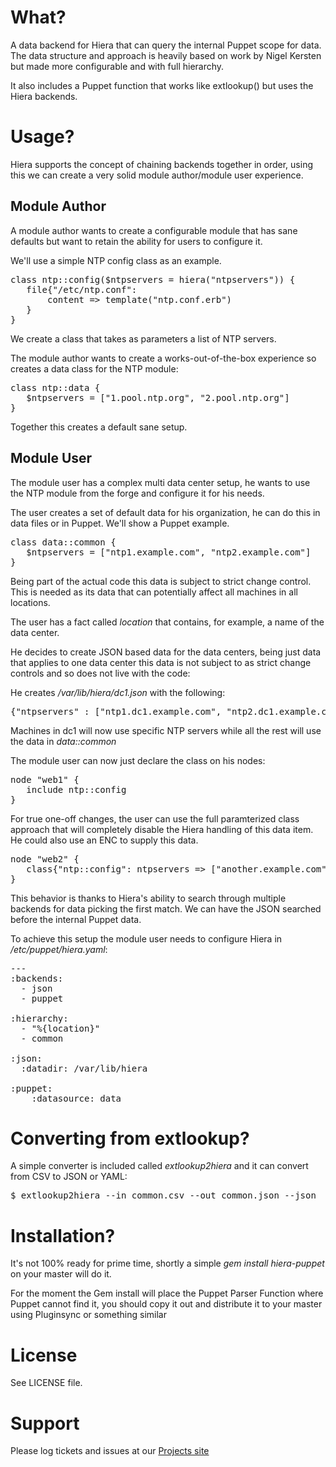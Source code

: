 What?
=====

A data backend for Hiera that can query the internal Puppet
scope for data.  The data structure and approach is heavily
based on work by Nigel Kersten but made more configurable and
with full hierarchy.

It also includes a Puppet function that works like extlookup()
but uses the Hiera backends.

Usage?
======

Hiera supports the concept of chaining backends together in order,
using this we can create a very solid module author/module user
experience.

Module Author
-------------

A module author wants to create a configurable module that has sane
defaults but want to retain the ability for users to configure it.

We'll use a simple NTP config class as an example.

<pre>
class ntp::config($ntpservers = hiera("ntpservers")) {
   file{"/etc/ntp.conf":
       content => template("ntp.conf.erb")
   }
}
</pre>

We create a class that takes as parameters a list of NTP servers.

The module author wants to create a works-out-of-the-box experience
so creates a data class for the NTP module:

<pre>
class ntp::data {
   $ntpservers = ["1.pool.ntp.org", "2.pool.ntp.org"]
}
</pre>

Together this creates a default sane setup.

Module User
-----------

The module user has a complex multi data center setup, he wants to use
the NTP module from the forge and configure it for his needs.

The user creates a set of default data for his organization, he can do
this in data files or in Puppet.  We'll show a Puppet example.

<pre>
class data::common {
   $ntpservers = ["ntp1.example.com", "ntp2.example.com"]
}
</pre>

Being part of the actual code this data is subject to strict change
control.  This is needed as its data that can potentially affect all
machines in all locations.

The user has a fact called _location_ that contains, for example, a name
of the data center.

He decides to create JSON based data for the data centers, being just data
that applies to one data center this data is not subject to as strict
change controls and so does not live with the code:

He creates _/var/lib/hiera/dc1.json_ with the following:

<pre>
{"ntpservers" : ["ntp1.dc1.example.com", "ntp2.dc1.example.com"]}
</pre>

Machines in dc1 will now use specific NTP servers while all the rest will
use the data in _data::common_

The module user can now just declare the class on his nodes:

<pre>
node "web1" {
   include ntp::config
}
</pre>

For true one-off changes, the user can use the full paramterized class approach
that will completely disable the Hiera handling of this data item.  He could
also use an ENC to supply this data.

<pre>
node "web2" {
   class{"ntp::config": ntpservers => ["another.example.com"]}
}
</pre>

This behavior is thanks to Hiera's ability to search through multiple backends
for data picking the first match.  We can have the JSON searched before the internal
Puppet data.

To achieve this setup the module user needs to configure Hiera in _/etc/puppet/hiera.yaml_:

<pre>
---
:backends:
  - json
  - puppet

:hierarchy:
  - "%{location}"
  - common

:json:
  :datadir: /var/lib/hiera

:puppet:
	:datasource: data
</pre>

Converting from extlookup?
==========================

A simple converter is included called _extlookup2hiera_ and it can convert from CSV to JSON or YAML:

<pre>
$ extlookup2hiera --in common.csv --out common.json --json
</pre>

Installation?
=============

It's not 100% ready for prime time, shortly a simple _gem install hiera-puppet_ on your master will do it.

For the moment the Gem install will place the Puppet Parser Function where Puppet cannot find it, you should
copy it out and distribute it to your master using Pluginsync or something similar

License
=======

See LICENSE file.

Support
=======
Please log tickets and issues at our [Projects site](http://projects.puppetlabs.com)
